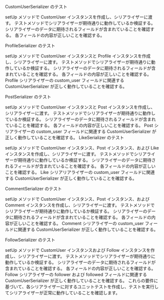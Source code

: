 CustomUserSerializer のテスト

setUp メソッドで CustomUser インスタンスを作成し、シリアライザーに渡す。
テストメソッドでシリアライザーが期待通りに動作しているか検証する。
シリアライザーのデータに期待されるフィールドが含まれていることを確認する。
各フィールドの内容が正しいことを確認する。


ProfileSerializer のテスト

setUp メソッドで CustomUser インスタンスと Profile インスタンスを作成し、シリアライザーに渡す。
テストメソッドでシリアライザーが期待通りに動作しているか検証する。
シリアライザーのデータに期待されるフィールドが含まれていることを確認する。
各フィールドの内容が正しいことを確認する。
Profile シリアライザーの custom_user フィールドに関連する CustomUserSerializer が正しく動作していることを確認する。


PostSerializer のテスト

setUp メソッドで CustomUser インスタンスと Post インスタンスを作成し、シリアライザーに渡す。
テストメソッドでシリアライザーが期待通りに動作しているか検証する。
シリアライザーのデータに期待されるフィールドが含まれていることを確認する。
各フィールドの内容が正しいことを確認する。
Post シリアライザーの custom_user フィールドに関連する CustomUserSerializer が正しく動作していることを確認する。
LikeSerializer のテスト

setUp メソッドで CustomUser インスタンス、Post インスタンス、および Like インスタンスを作成し、シリアライザーに渡す。
テストメソッドでシリアライザーが期待通りに動作しているか検証する。
シリアライザーのデータに期待されるフィールドが含まれていることを確認する。
各フィールドの内容が正しいことを確認する。
Like シリアリアライザーの custom_user フィールドに関連する CustomUserSerializer が正しく動作していることを確認する。

CommentSerializer のテスト

setUp メソッドで CustomUser インスタンス、Post インスタンス、および Comment インスタンスを作成し、シリアライザーに渡す。
テストメソッドでシリアライザーが期待通りに動作しているか検証する。
シリアライザーのデータに期待されるフィールドが含まれていることを確認する。
各フィールドの内容が正しいことを確認する。
Comment シリアライザーの custom_user フィールドに関連する CustomUserSerializer が正しく動作していることを確認する。


FollowSerializer のテスト

setUp メソッドで CustomUser インスタンスおよび Follow インスタンスを作成し、シリアライザーに渡す。
テストメソッドでシリアライザーが期待通りに動作しているか検証する。
シリアライザーのデータに期待されるフィールドが含まれていることを確認する。
各フィールドの内容が正しいことを確認する。
Follow シリアライザーの follower および followed フィールドに関連する CustomUserSerializer が正しく動作していることを確認する。
これらの要件に基づいて、各シリアライザーに対するユニットテストを作成し、テストを実行してシリアライザーが正常に動作していることを確認します。